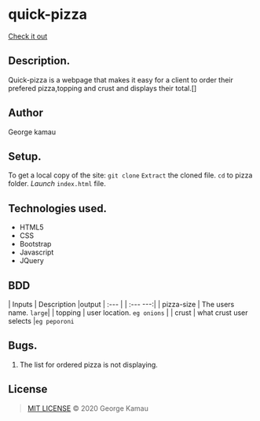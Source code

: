 # quick-pizza
[Check it out]( )
## Description.
Quick-pizza is a webpage that makes it easy for a client to order their prefered pizza,topping and crust and displays their total.[]
## Author
George kamau
## Setup.
To get a local copy of the site:
`git clone`
`Extract` the cloned file.
`cd` to pizza folder.
*Launch* `index.html` file.
## Technologies used.
* HTML5
* CSS
* Bootstrap
* Javascript
* JQuery
## BDD
| Inputs |  Description |output
| :---         |           | :---        ---:|
| pizza-size  | The users name. `large`|
| topping     | user location. ``eg onions``   |
| crust    | what crust user selects |`eg peporoni`
## Bugs.
1. The list for ordered pizza is not displaying.
## License
>[MIT LICENSE]() &copy; 2020 George Kamau